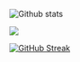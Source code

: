 
![Github stats](https://github-readme-stats.vercel.app/api?username=andwati&theme=city_lights)

![](https://raw.githubusercontent.com/andwati/readme-stats/master/generated/overview.svg)

[![GitHub Streak](https://streak-stats.demolab.com?user=andwati&theme=city-lights)](https://git.io/streak-stats)

